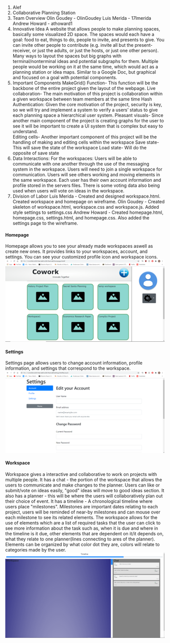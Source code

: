 1. Alef
2. Collaborative Planning Station
3. Team Overview
    Olin Goudey - OlinGoudey
        Luis Merida - 17lmerida
        Andrew Howard - athoward1
4. Innovative Idea
    A website that allows people to make planning spaces, basically some visualized 2D space. The spaces would each have a goal: food to eat, things to do, people to invite, and presents to give. You can invite other people to contribute (e.g. invite all but the present-receiver, or just the adults, or just the hosts, or just one other person). Many ways to layout the spaces but big graphs with terminal/nonterminal ideas and potential subgraphs for them. Multiple people would be working on it at the same time, which would act as a planning station or idea maps. Similar to a Google Doc, but graphical and focused on a goal with potential components.
5. Important Components
    MakeGrid() Function- This function will be the backbone of the entire project given the layout of the webpage.
    Live collaboration- The main motivation of this project is collaboration within a given workspace between team members at the same time 
    Hash Authentication: Given the core motivation of the project, security is key, so we will try and implement a system to verify a users’ status to give each planning space a hierarchical user system. 
    Pleasant visuals- Since another main component of the project is creating graphs for the user to see it will be important to create a UI system that is complex but easy to understand.  
    Editing cells- Another important component of this project will be the handling  of making and editing cells within the workspace
    Save state- This will save the state of the workspace
    Load state- Will do the opposite of save state
5. Data Interactions:
	For the workspaces:
	    Users will be able to communicate with one another through the use of the messaging system in the workspace. Users will need to join a single workspace for communication. Users will see others working and moving elements in the same workspace. Each user has their own account information and profile stored in the servers files. There is some voting data also being used when users will vote on ideas in the workspace.
6. Division of Labor
    Luis Merida - Created and designed workspace.html. Created workspace and homepage on wireframe.
    Olin Goudey - Created skeleton of workspace.html, workspace.css and workspace.js. Added style settings to settings.css
    Andrew Howard - Created homepage.html, homepage.css, settings.html, and homepage.css. Also added the settings page to the wireframe.
    

#### Homepage
Homepage allows you to see your already made workspaces aswell as create new ones. It provides links to your workspaces, account, and settings. You can see your customized profile icon and workspace icons.
![](homepage.png)
#### Settings
Settings page allows users to change account information, profile information, and settings that correspond to the workspace.
![](settings.png)
#### Workspace
Workspace gives a interactive and collaborative to work on projects with multiple people. It has a chat - the portion of the workspace that allows the users to communicate and make changes to the planner. Users can like or submit/vote on ideas easily, "good" ideas will move to good ideas section. It also has a planner - this will be where the users will collaboratively plan out their choice of event. It has a timeline - A chronological timeline where users place "milestones". Milestones are important dates relating to each project, users will be reminded of near-by milestones and can mouse over each milestone to see its related elements. The workspace allows for the use of elements which are a list of required tasks that the user can click to see more information about the task such as, when it is due and where in the timeline is it due, other elements that are dependent on it/it depends on, what they relate to one planner(lines connecting to ares of the planner). Elements can be organized by what color dot they are, colors will relate to categories made by the user. 
![](workspace.png)

